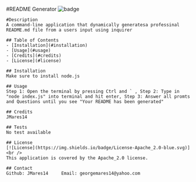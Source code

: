#README Generator
    ![badge](https://img.shields.io/badge/license-Apache_2.0-blue.svg)<br />
    
    #Description
    A command-line application that dynamically generatesa professinal README.md file from a users input using inquirer
    
    ## Table of Contents
    - [Installation](#installation)
    - [Usage](#usage)
    - [Credits](#credits)
    - [License](#license)
    
    ## Installation
    Make sure to install node.js
    
    ## Usage
    Step 1: Open the terminal by pressing Ctrl and ` , Step 2: Type in "node index.js" into terminal and hit enter, Step 3: Answer all promts and Questions until you see "Your README has been generated"
    
    ## Credits
    JMares14
    
    ## Tests
    No test available

    ## License
    [![License](https://img.shields.io/badge/License-Apache_2.0-blue.svg)]
    <br />
    This application is covered by the Apache_2.0 license. 

    ## Contact
    Github: JMares14     Email: georgemares14@yahoo.com
    